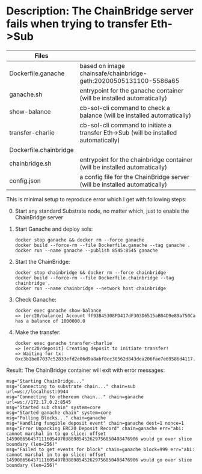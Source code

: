 # Description: The ChainBridge server fails when trying to transfer Eth->Sub

|Files||
|-----|--|
|Dockerfile.ganache|based on image chainsafe/chainbridge-geth:20200505131100-5586a65|
|ganache.sh|entrypoint for the ganache container (will be installed automatically)|
|show-balance|cb-sol-cli command to check a balance (will be installed automatically)|
|transfer-charlie|cb-sol-cli command to initiate a transfer Eth->Sub (will be installed automatically)|
|Dockerfile.chainbridge||
|chainbridge.sh|entrypoint for the chainbridge container (will be installed automatically)|
|config.json|a config file for the ChainBridge server (will be installed automatically)|

This is minimal setup to reproduce error which I get with following steps:

0. Start any standard Substrate node, no matter which, just to enable
   the ChainBridge server

1. Start Ganache and deploy sols:

       docker stop ganache && docker rm --force ganache
       docker build --force-rm --file Dockerfile.ganache --tag ganache .
       docker run --name ganache --publish 8545:8545 ganache

2. Start the ChainBridge:

       docker stop chainbridge && docker rm --force chainbridge
       docker build --force-rm --file Dockerfile.chainbridge --tag chainbridge .
       docker run --name chainbridge --network host chainbridge

3. Check Ganache:

       docker exec ganache show-balance
       => [erc20/balance] Account ff93B45308FD417dF303D6515aB04D9e89a750Ca has a balance of 1000000.0

4. Make the transfer:

       docker exec ganache transfer-charlie
       => [erc20/deposit] Creating deposit to initiate transfer!
       => Waiting for tx: 0xc3b1be87037c52833efd2e06d9a8abf8cc30562d843dea206fae7e69586d4117...

Result: The ChainBridge container will exit with error messages:

    msg="Starting ChainBridge..."
    msg="Connecting to substrate chain..." chain=sub url=ws://localhost:9944
    msg="Connecting to ethereum chain..." chain=ganache url=ws://172.17.0.2:8545
    msg="Started sub chain" system=core
    msg="Started ganache chain" system=core
    msg="Polling Blocks..." chain=ganache
    msg="Handling fungible deposit event" chain=ganache dest=1 nonce=1
    msg="Error Unpacking ERC20 Deposit Record" chain=ganache err="abi: cannot marshal in to go slice: offset 1459086564571116054970388985452629756850408476906 would go over slice boundary (len=256)"
    msg="Failed to get events for block" chain=ganache block=999 err="abi: cannot marshal in to go slice: offset 1459086564571116054970388985452629756850408476906 would go over slice boundary (len=256)"
